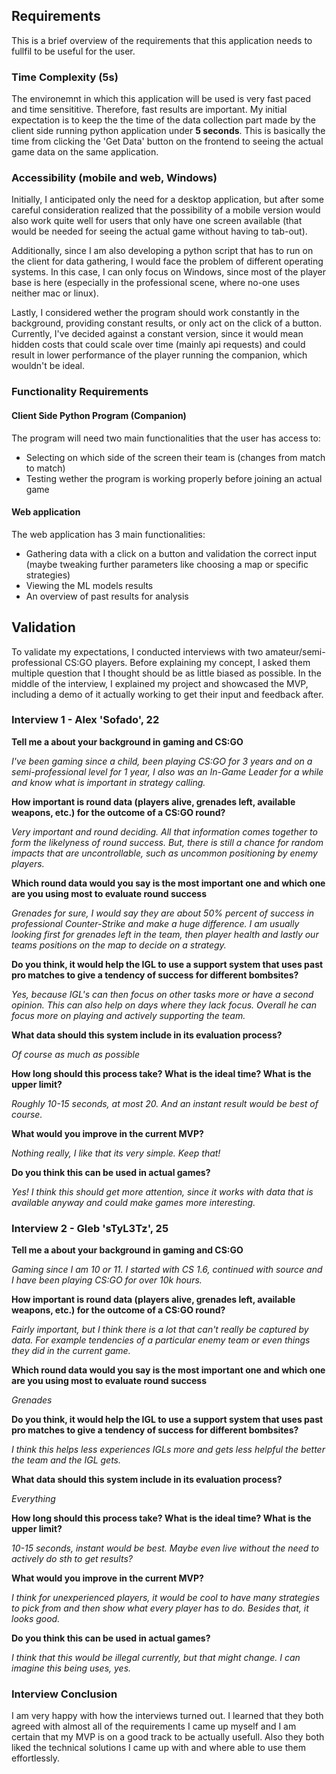 ## Requirements

This is a brief overview of the requirements that this application needs to fullfil to be useful for the user.

### Time Complexity (5s)

The environemnt in which this application will be used is very fast paced and time sensititive. Therefore, fast results are important. 
My initial expectation is to keep the the time of the data collection part made by the client side running python application under **5 seconds**.
This is basically the time from clicking the 'Get Data' button on the frontend to seeing the actual game data on the same application.

### Accessibility (mobile and web, Windows)

Initially, I anticipated only the need for a desktop application, but after some careful consideration realized that the possibility of a mobile version would also work quite well
for users that only have one screen available (that would be needed for seeing the actual game without having to tab-out).

Additionally, since I am also developing a python script that has to run on the client for data gathering, I would face the problem of different operating systems.
In this case, I can only focus on Windows, since most of the player base is here (especially in the professional scene, where no-one uses neither mac or linux).

Lastly, I considered wether the program should work constantly in the background, providing constant results, or only act on the click of a button.
Currently, I've decided against a constant version, since it would mean hidden costs that could scale over time (mainly api requests)
and could result in lower performance of the player running the companion, which wouldn't be ideal.

### Functionality Requirements

#### Client Side Python Program (Companion)

The program will need two main functionalities that the user has access to:

- Selecting on which side of the screen their team is (changes from match to match)
- Testing wether the program is working properly before joining an actual game

#### Web application

The web application has 3 main functionalities:

- Gathering data with a click on a button and validation the correct input (maybe tweaking further parameters like choosing a map or specific strategies)
- Viewing the ML models results
- An overview of past results for analysis

## Validation

To validate my expectations, I conducted interviews with two amateur/semi-professional CS:GO players.
Before explaining my concept, I asked them multiple question that I thought should be as little biased as possible.
In the middle of the interview, I explained my project and showcased the MVP, including a demo of it actually working to get their input and feedback after.

### Interview 1 - Alex 'Sofado', 22

**Tell me a about your background in gaming and CS:GO**

*I've been gaming since a child, been playing CS:GO for 3 years and on a semi-professional level for 1 year, I also was an In-Game Leader for a while
and know what is important in strategy calling.*

**How important is round data (players alive, grenades left, available weapons, etc.) for the outcome of a CS:GO round?**

*Very important and round deciding. All that information comes together to form the likelyness of round success.
But, there is still a chance for random impacts that are uncontrollable, such as uncommon positioning by enemy players.*

**Which round data would you say is the most important one and which one are you using most to evaluate round success**

*Grenades for sure, I would say they are about 50% percent of success in professional Counter-Strike and make a huge difference.
I am usually looking first for grenades left in the team, then player health and lastly our teams positions on the map to decide on a strategy.*

**Do you think, it would help the IGL to use a support system that uses past pro matches to give a tendency of success for different bombsites?**

*Yes, because IGL's can then focus on other tasks more or have a second opinion. This can also help on days where they lack focus.
Overall he can focus more on playing and actively supporting the team.*

**What data should this system include in its evaluation process?**

*Of course as much as possible*

**How long should this process take? What is the ideal time? What is the upper limit?**

*Roughly 10-15 seconds, at most 20. And an instant result would be best of course.*

**What would you improve in the current MVP?**

*Nothing really, I like that its very simple. Keep that!*

**Do you think this can be used in actual games?**

*Yes! I think this should get more attention, since it works with data that is available anyway and could make games more interesting.*

### Interview 2 - Gleb 'sTyL3Tz', 25

**Tell me a about your background in gaming and CS:GO**

*Gaming since I am 10 or 11. I started with CS 1.6, continued with source and I have been playing CS:GO for over 10k hours.*

**How important is round data (players alive, grenades left, available weapons, etc.) for the outcome of a CS:GO round?**

*Fairly important, but I think there is a lot that can't really be captured by data. For example tendencies of a particular enemy team or even things they did in the current game.*

**Which round data would you say is the most important one and which one are you using most to evaluate round success**

*Grenades*

**Do you think, it would help the IGL to use a support system that uses past pro matches to give a tendency of success for different bombsites?**

*I think this helps less experiences IGLs more and gets less helpful the better the team and the IGL gets.*

**What data should this system include in its evaluation process?**

*Everything*

**How long should this process take? What is the ideal time? What is the upper limit?**

*10-15 seconds, instant would be best. Maybe even live without the need to actively do sth to get results?*

**What would you improve in the current MVP?**

*I think for unexperienced players, it would be cool to have many strategies to pick from and then show what every player has to do. Besides that, it looks good.*

**Do you think this can be used in actual games?**

*I think that this would be illegal currently, but that might change. I can imagine this being uses, yes.*

### Interview Conclusion

I am very happy with how the interviews turned out.
I learned that they both agreed with almost all of the requirements I came up myself and I am certain that my MVP is on a good track to be actually usefull.
Also they both liked the technical solutions I came up with and where able to use them effortlessly.
